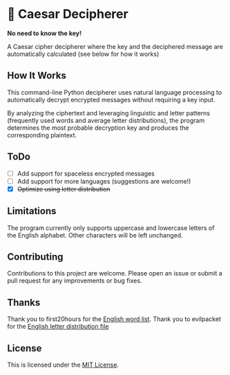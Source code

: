 # 🥗 Caesar Decipherer
**No need to know the key!**

A Caesar cipher decipherer where the key and the deciphered message are automatically calculated (see below for how it works)

## How It Works
This command-line Python decipherer uses natural language processing to automatically decrypt encrypted messages without requiring a key input.

By analyzing the ciphertext and leveraging linguistic and letter patterns (frequently used words and average letter distributions), the program determines the most probable decryption key and produces the corresponding plaintext.

## ToDo
- [ ] Add support for spaceless encrypted messages
- [ ] Add support for more languages (suggestions are welcome!)
- [X] ~~Optimize using letter distribution~~

## Limitations
The program currently only supports uppercase and lowercase letters of the English alphabet. Other characters will be left unchanged.

## Contributing
Contributions to this project are welcome. Please open an issue or submit a pull request for any improvements or bug fixes.

## Thanks
Thank you to first20hours for the [English word list](https://github.com/first20hours/google-10000-english).
Thank you to evilpacket for the [English letter distribution file](https://gist.github.com/evilpacket/5973230)

## License
This is licensed under the [MIT License](https://mit-license.org/).
